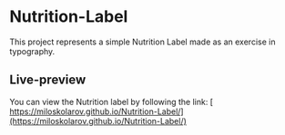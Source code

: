 # Nutrition-Label

This project represents a simple Nutrition Label made as an exercise in typography.

## Live-preview
You can view the Nutrition label by following the link:
[ https://miloskolarov.github.io/Nutrition-Label/](https://miloskolarov.github.io/Nutrition-Label/)